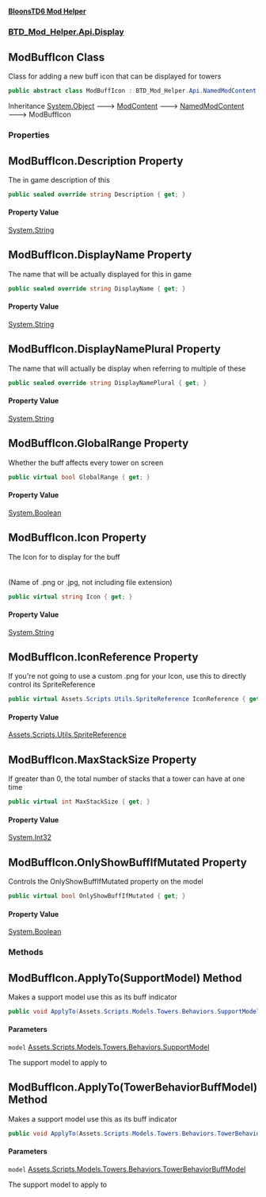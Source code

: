 #### [BloonsTD6 Mod Helper](README.md 'README')
### [BTD_Mod_Helper.Api.Display](README.md#BTD_Mod_Helper.Api.Display 'BTD_Mod_Helper.Api.Display')

## ModBuffIcon Class

Class for adding a new buff icon that can be displayed for towers

```csharp
public abstract class ModBuffIcon : BTD_Mod_Helper.Api.NamedModContent
```

Inheritance [System.Object](https://docs.microsoft.com/en-us/dotnet/api/System.Object 'System.Object') &#129106; [ModContent](BTD_Mod_Helper.Api.ModContent.md 'BTD_Mod_Helper.Api.ModContent') &#129106; [NamedModContent](BTD_Mod_Helper.Api.NamedModContent.md 'BTD_Mod_Helper.Api.NamedModContent') &#129106; ModBuffIcon
### Properties

<a name='BTD_Mod_Helper.Api.Display.ModBuffIcon.Description'></a>

## ModBuffIcon.Description Property

The in game description of this

```csharp
public sealed override string Description { get; }
```

#### Property Value
[System.String](https://docs.microsoft.com/en-us/dotnet/api/System.String 'System.String')

<a name='BTD_Mod_Helper.Api.Display.ModBuffIcon.DisplayName'></a>

## ModBuffIcon.DisplayName Property

The name that will be actually displayed for this in game

```csharp
public sealed override string DisplayName { get; }
```

#### Property Value
[System.String](https://docs.microsoft.com/en-us/dotnet/api/System.String 'System.String')

<a name='BTD_Mod_Helper.Api.Display.ModBuffIcon.DisplayNamePlural'></a>

## ModBuffIcon.DisplayNamePlural Property

The name that will actually be display when referring to multiple of these

```csharp
public sealed override string DisplayNamePlural { get; }
```

#### Property Value
[System.String](https://docs.microsoft.com/en-us/dotnet/api/System.String 'System.String')

<a name='BTD_Mod_Helper.Api.Display.ModBuffIcon.GlobalRange'></a>

## ModBuffIcon.GlobalRange Property

Whether the buff affects every tower on screen

```csharp
public virtual bool GlobalRange { get; }
```

#### Property Value
[System.Boolean](https://docs.microsoft.com/en-us/dotnet/api/System.Boolean 'System.Boolean')

<a name='BTD_Mod_Helper.Api.Display.ModBuffIcon.Icon'></a>

## ModBuffIcon.Icon Property

The Icon for to display for the buff  
<br/>  
(Name of .png or .jpg, not including file extension)

```csharp
public virtual string Icon { get; }
```

#### Property Value
[System.String](https://docs.microsoft.com/en-us/dotnet/api/System.String 'System.String')

<a name='BTD_Mod_Helper.Api.Display.ModBuffIcon.IconReference'></a>

## ModBuffIcon.IconReference Property

If you're not going to use a custom .png for your Icon, use this to directly control its SpriteReference

```csharp
public virtual Assets.Scripts.Utils.SpriteReference IconReference { get; }
```

#### Property Value
[Assets.Scripts.Utils.SpriteReference](https://docs.microsoft.com/en-us/dotnet/api/Assets.Scripts.Utils.SpriteReference 'Assets.Scripts.Utils.SpriteReference')

<a name='BTD_Mod_Helper.Api.Display.ModBuffIcon.MaxStackSize'></a>

## ModBuffIcon.MaxStackSize Property

If greater than 0, the total number of stacks that a tower can have at one time

```csharp
public virtual int MaxStackSize { get; }
```

#### Property Value
[System.Int32](https://docs.microsoft.com/en-us/dotnet/api/System.Int32 'System.Int32')

<a name='BTD_Mod_Helper.Api.Display.ModBuffIcon.OnlyShowBuffIfMutated'></a>

## ModBuffIcon.OnlyShowBuffIfMutated Property

Controls the OnlyShowBuffIfMutated property on the model

```csharp
public virtual bool OnlyShowBuffIfMutated { get; }
```

#### Property Value
[System.Boolean](https://docs.microsoft.com/en-us/dotnet/api/System.Boolean 'System.Boolean')
### Methods

<a name='BTD_Mod_Helper.Api.Display.ModBuffIcon.ApplyTo(Assets.Scripts.Models.Towers.Behaviors.SupportModel)'></a>

## ModBuffIcon.ApplyTo(SupportModel) Method

Makes a support model use this as its buff indicator

```csharp
public void ApplyTo(Assets.Scripts.Models.Towers.Behaviors.SupportModel model);
```
#### Parameters

<a name='BTD_Mod_Helper.Api.Display.ModBuffIcon.ApplyTo(Assets.Scripts.Models.Towers.Behaviors.SupportModel).model'></a>

`model` [Assets.Scripts.Models.Towers.Behaviors.SupportModel](https://docs.microsoft.com/en-us/dotnet/api/Assets.Scripts.Models.Towers.Behaviors.SupportModel 'Assets.Scripts.Models.Towers.Behaviors.SupportModel')

The support model to apply to

<a name='BTD_Mod_Helper.Api.Display.ModBuffIcon.ApplyTo(Assets.Scripts.Models.Towers.Behaviors.TowerBehaviorBuffModel)'></a>

## ModBuffIcon.ApplyTo(TowerBehaviorBuffModel) Method

Makes a support model use this as its buff indicator

```csharp
public void ApplyTo(Assets.Scripts.Models.Towers.Behaviors.TowerBehaviorBuffModel model);
```
#### Parameters

<a name='BTD_Mod_Helper.Api.Display.ModBuffIcon.ApplyTo(Assets.Scripts.Models.Towers.Behaviors.TowerBehaviorBuffModel).model'></a>

`model` [Assets.Scripts.Models.Towers.Behaviors.TowerBehaviorBuffModel](https://docs.microsoft.com/en-us/dotnet/api/Assets.Scripts.Models.Towers.Behaviors.TowerBehaviorBuffModel 'Assets.Scripts.Models.Towers.Behaviors.TowerBehaviorBuffModel')

The support model to apply to